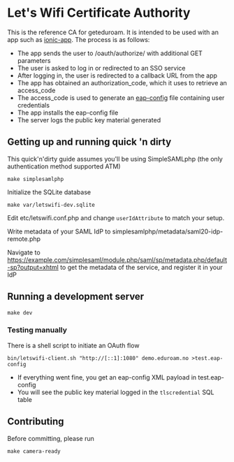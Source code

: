 # Let's Wifi Certificate Authority

This is the reference CA for geteduroam.  It is intended to be used with an app such as [ionic-app](https://github.com/geteduroam/ionic-app).  The process is as follows:

* The app sends the user to /oauth/authorize/ with additional GET parameters
* The user is asked to log in or redirected to an SSO service
* After logging in, the user is redirected to a callback URL from the app
* The app has obtained an authorization_code, which it uses to retrieve an access_code
* The access_code is used to generate an [eap-config](https://tools.ietf.org/html/draft-winter-opsawg-eap-metadata-02) file containing user credentials
* The app installs the eap-config file
* The server logs the public key material generated


## Getting up and running quick 'n dirty

This quick'n'dirty guide assumes you'll be using SimpleSAMLphp (the only authentication method supported ATM)

	make simplesamlphp

Initialize the SQLite database

	make var/letswifi-dev.sqlite

Edit etc/letswifi.conf.php and change `userIdAttribute` to match your setup.

Write metadata of your SAML IdP to simplesamlphp/metadata/saml20-idp-remote.php

Navigate to https://example.com/simplesaml/module.php/saml/sp/metadata.php/default-sp?output=xhtml to get the metadata of the service, and register it in your IdP


## Running a development server

	make dev

### Testing manually

There is a shell script to initiate an OAuth flow

	bin/letswifi-client.sh "http://[::1]:1080" demo.eduroam.no >test.eap-config

* If everything went fine, you get an eap-config XML payload in test.eap-config
* You will see the public key material logged in the `tlscredential` SQL table


## Contributing

Before committing, please run

	make camera-ready
